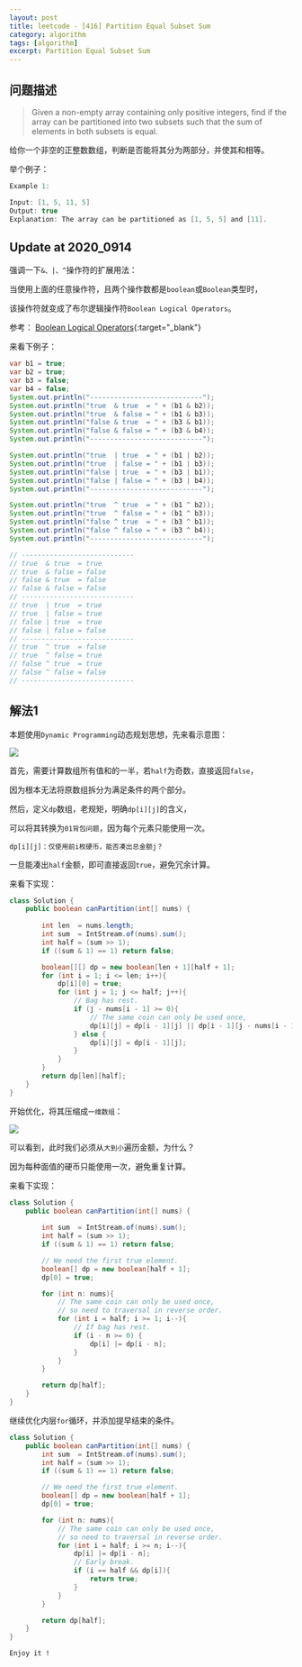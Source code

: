 ```yaml
---
layout: post
title: leetcode - [416] Partition Equal Subset Sum
category: algorithm
tags: [algorithm]
excerpt: Partition Equal Subset Sum
---
```


## 问题描述  

> Given a non-empty array containing only positive integers, find if the array can be partitioned into two subsets such that the sum of elements in both subsets is equal.  

给你一个非空的正整数数组，判断是否能将其分为两部分，并使其和相等。  


举个例子：  

``` java
Example 1:

Input: [1, 5, 11, 5]
Output: true
Explanation: The array can be partitioned as [1, 5, 5] and [11].
```

## Update at 2020_0914  

强调一下`&、|、^`操作符的扩展用法：  

当使用上面的任意操作符，且两个操作数都是`boolean`或`Boolean`类型时，  

该操作符就变成了布尔逻辑操作符`Boolean Logical Operators`。  

参考： [Boolean Logical Operators](https://docs.oracle.com/javase/specs/jls/se7/html/jls-15.html#jls-15.22.2){:target="_blank"}  

来看下例子：  

``` java
var b1 = true;
var b2 = true;
var b3 = false;
var b4 = false;
System.out.println("----------------------------");
System.out.println("true  & true  = " + (b1 & b2));
System.out.println("true  & false = " + (b1 & b3));
System.out.println("false & true  = " + (b3 & b1));
System.out.println("false & false = " + (b3 & b4));
System.out.println("----------------------------");

System.out.println("true  | true  = " + (b1 | b2));
System.out.println("true  | false = " + (b1 | b3));
System.out.println("false | true  = " + (b3 | b1));
System.out.println("false | false = " + (b3 | b4));
System.out.println("----------------------------");

System.out.println("true  ^ true  = " + (b1 ^ b2));
System.out.println("true  ^ false = " + (b1 ^ b3));
System.out.println("false ^ true  = " + (b3 ^ b1));
System.out.println("false ^ false = " + (b3 ^ b4));
System.out.println("----------------------------");

// ----------------------------
// true  & true  = true
// true  & false = false
// false & true  = false
// false & false = false
// ----------------------------
// true  | true  = true
// true  | false = true
// false | true  = true
// false | false = false
// ----------------------------
// true  ^ true  = false
// true  ^ false = true
// false ^ true  = true
// false ^ false = false
// ----------------------------
```


## 解法1  

本题使用`Dynamic Programming`动态规划思想，先来看示意图：  


![](https://yyc-images.oss-cn-beijing.aliyuncs.com/leetcode_416_using_dp_two_dimension.png)  

首先，需要计算数组所有值和的一半，若`half`为奇数，直接返回`false`，  

因为根本无法将原数组拆分为满足条件的两个部分。  

然后，定义`dp`数组，老规矩，明确`dp[i][j]`的含义，  

可以将其转换为`01背包问题`，因为每个元素只能使用一次。  

`dp[i][j]：仅使用前i枚硬币，能否凑出总金额j？`  

一旦能凑出`half`金额，即可直接返回`true`，避免冗余计算。  


来看下实现：  


``` java
class Solution {
    public boolean canPartition(int[] nums) {
        
        int len  = nums.length;
        int sum  = IntStream.of(nums).sum();
        int half = (sum >> 1);
        if ((sum & 1) == 1) return false;

        boolean[][] dp = new boolean[len + 1][half + 1];
        for (int i = 1; i <= len; i++){
            dp[i][0] = true;
            for (int j = 1; j <= half; j++){
                // Bag has rest.
                if (j - nums[i - 1] >= 0){
                    // The same coin can only be used once,
                    dp[i][j] = dp[i - 1][j] || dp[i - 1][j - nums[i - 1]];
                } else {
                    dp[i][j] = dp[i - 1][j];
                }
            }
        }
        return dp[len][half];
    }
}
```

开始优化，将其压缩成`一维数组`：  


![](https://yyc-images.oss-cn-beijing.aliyuncs.com/leetcode_416_using_dp_one_dimension.png)  

可以看到，此时我们必须从`大到小`遍历金额，为什么？  

因为每种面值的硬币只能使用一次，避免重复计算。  

来看下实现：  

``` java
class Solution {
    public boolean canPartition(int[] nums) {
        
        int sum  = IntStream.of(nums).sum();
        int half = (sum >> 1);
        if ((sum & 1) == 1) return false;

        // We need the first true element.
        boolean[] dp = new boolean[half + 1];
        dp[0] = true;

        for (int n: nums){
            // The same coin can only be used once,
            // so need to traversal in reverse order.
            for (int i = half; i >= 1; i--){
                // If bag has rest.
                if (i - n >= 0) {
                    dp[i] |= dp[i - n];
                }
            }
        }

        return dp[half];
    }
}
```


继续优化内层`for`循环，并添加提早结束的条件。  

``` java
class Solution {
    public boolean canPartition(int[] nums) {
        int sum  = IntStream.of(nums).sum();
        int half = (sum >> 1);
        if ((sum & 1) == 1) return false;

        // We need the first true element.
        boolean[] dp = new boolean[half + 1];
        dp[0] = true;

        for (int n: nums){
            // The same coin can only be used once,
            // so need to traversal in reverse order.
            for (int i = half; i >= n; i--){
                dp[i] |= dp[i - n];
                // Early break.
                if (i == half && dp[i]){
                    return true;
                }                
            }
        }

        return dp[half];
    }
}
```


`Enjoy it ! `